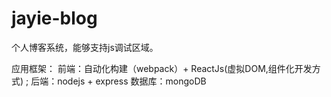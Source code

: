 # jayie-blog
个人博客系统，能够支持js调试区域。

应用框架：
  前端：自动化构建（webpack）+ ReactJs(虚拟DOM,组件化开发方式) ;
  后端：nodejs + express
  数据库：mongoDB
